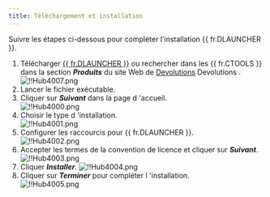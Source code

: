 ```yaml
---
title: Téléchargement et installation
---
```

Suivre les étapes ci-dessous pour compléter l'installation {{ fr.DLAUNCHER }}.  

1. Télécharger [{{ fr.DLAUNCHER }}](https://devolutions.net/fr/launcher/download) ou rechercher dans les {{ fr.CTOOLS }} dans la section ***Produits*** du site Web de [Devolutions](https://devolutions.net/fr) Devolutions .  
![!!Hub4007.png](https://webdevolutions.azureedge.net/docs/fr/hub/Hub4007.png) 
1. Lancer le fichier exécutable. 
1. Cliquer sur ***Suivant*** dans la page d 'accueil.  
![!!Hub4000.png](https://webdevolutions.azureedge.net/docs/fr/hub/Hub4000.png) 
1. Choisir le type d 'installation.  
![!!Hub4001.png](https://webdevolutions.azureedge.net/docs/fr/hub/Hub4001.png) 
1. Configurer les raccourcis pour {{ fr.DLAUNCHER }}.  
![!!Hub4002.png](https://webdevolutions.azureedge.net/docs/fr/hub/Hub4002.png) 
1. Accepter les termes de la convention de licence et cliquer sur ***Suivant***.  
![!!Hub4003.png](https://webdevolutions.azureedge.net/docs/fr/hub/Hub4003.png) 
1. Cliquer ***Installer***. 
![!!Hub4004.png](https://webdevolutions.azureedge.net/docs/fr/hub/Hub4004.png)  
1. Cliquer sur ***Terminer*** pour compléter l 'installation.  
![!!Hub4005.png](https://webdevolutions.azureedge.net/docs/fr/hub/Hub4005.png) 

